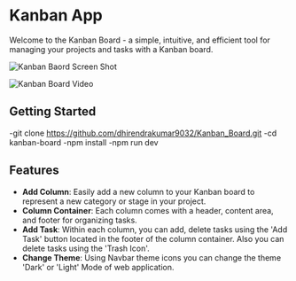 
# Kanban App

Welcome to the Kanban Board  - a simple, intuitive, and efficient tool for managing your projects and tasks with a Kanban board.

![Kanban Baord Screen Shot](https://github.com/dhirendrakumar9032/Kanban_Board/assets/128227632/955672c2-a1e6-42a4-b0f1-8af419ef8e47)


![Kanban Board Video ](https://github.com/dhirendrakumar9032/Kanban_Board/assets/128227632/932eac01-c679-4d6f-a542-1613202509ba)

## Getting Started

-git clone https://github.com/dhirendrakumar9032/Kanban_Board.git
-cd kanban-board
-npm install
-npm run dev


## Features

- **Add Column**: Easily add a new column to your Kanban board to represent a new category or stage in your project.
- **Column Container**: Each column comes with a header, content area, and footer for organizing tasks.
- **Add Task**: Within each column, you can add, delete tasks using the 'Add Task' button located in the footer of the column container. Also you can delete tasks using the 'Trash Icon'.
- **Change Theme**: Using Navbar theme icons you can change the theme 'Dark' or 'Light' Mode of web application.




